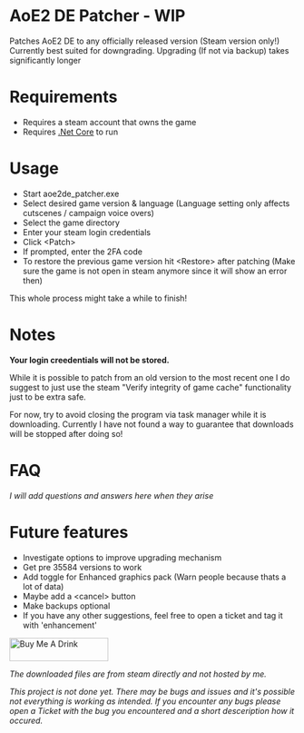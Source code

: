 # AoE2 DE Patcher - WIP

Patches AoE2 DE to any officially released version (Steam version only!)  
Currently best suited for downgrading. Upgrading (If not via backup) takes significantly longer

# Requirements

- Requires a steam account that owns the game
- Requires [.Net Core](https://dotnet.microsoft.com/download/dotnet-core/current/runtime) to run

# Usage
- Start aoe2de_patcher.exe
- Select desired game version & language (Language setting only affects cutscenes / campaign voice overs)
- Select the game directory
- Enter your steam login credentials
- Click \<Patch>
- If prompted, enter the 2FA code
- To restore the previous game version hit \<Restore> after patching (Make sure the game is not open in steam anymore since it will show an error then)

This whole process might take a while to finish!

# Notes
**Your login creedentials will not be stored.** 

While it is possible to patch from an old version to the most recent one I do suggest to just use the steam "Verify integrity of game cache" functionality just to be extra safe. 

For now, try to avoid closing the program via task manager while it is downloading. Currently I have not found a way to guarantee that downloads will be stopped after doing so!

# FAQ
*I will add questions and answers here when they arise*

# Future features
- Investigate options to improve upgrading mechanism
- Get pre 35584 versions to work
- Add toggle for Enhanced graphics pack (Warn people because thats a lot of data)
- Maybe add a \<cancel> button
- Make backups optional  
- If you have any other suggestions, feel free to open a ticket and tag it with 'enhancement'

<a href="https://www.buymeacoffee.com/djschaffner" target="_blank"><img src="https://www.buymeacoffee.com/assets/img/custom_images/orange_img.png" alt="Buy Me A Drink" style="height: 41px !important;width: 174px !important;" ></a>

*The downloaded files are from steam directly and not hosted by me.*  

*This project is not done yet. There may be bugs and issues and it's possible not everything is working as intended. If you encounter any bugs please open a Ticket with the bug you encountered and a short desceription how it occured.*  
